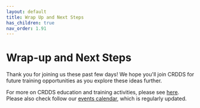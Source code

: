 ```yaml
---
layout: default
title: Wrap Up and Next Steps
has_children: true
nav_order: 1.91
---
```


# Wrap-up and Next Steps

Thank you for joining us these past few days! We hope you'll join CRDDS for future training opportunities as you explore these ideas further.

For more on CRDDS education and training activities, please see [here](https://www.colorado.edu/crdds/what-we-do/education-training). Please also check follow our [events calendar](https://www.colorado.edu/crdds/events), which is regularly updated.
